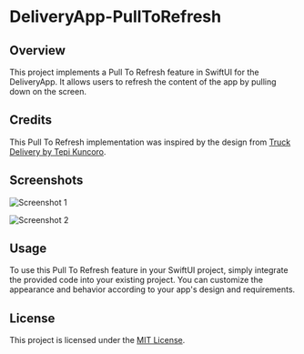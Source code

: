 # DeliveryApp-PullToRefresh

## Overview

This project implements a Pull To Refresh feature in SwiftUI for the DeliveryApp. It allows users to refresh the content of the app by pulling down on the screen.

## Credits

This Pull To Refresh implementation was inspired by the design from [Truck Delivery by Tepi Kuncoro](https://dribbble.com/shots/8759739-Truck-Delivery).

## Screenshots

![Screenshot 1](https://github.com/TheAppWizard/DeliveryApp-PullToRefresh/assets/70090469/2cfd8216-e6e6-40a1-b8c0-edc3e9819a62)

![Screenshot 2](https://github.com/TheAppWizard/DeliveryApp-PullToRefresh/assets/70090469/6d0d83e7-c81c-4565-a18f-e97db9bfbb5c)



## Usage

To use this Pull To Refresh feature in your SwiftUI project, simply integrate the provided code into your existing project. You can customize the appearance and behavior according to your app's design and requirements.

## License

This project is licensed under the [MIT License](LICENSE).
